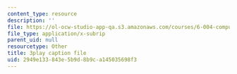 ```yaml
---
content_type: resource
description: ''
file: https://ol-ocw-studio-app-qa.s3.amazonaws.com/courses/6-004-computation-structures-spring-2017/2949e133843e5b9d8b9ca145035698f3_781P9Ixmi0g.vtt
file_type: application/x-subrip
parent_uid: null
resourcetype: Other
title: 3play caption file
uid: 2949e133-843e-5b9d-8b9c-a145035698f3
---
```

